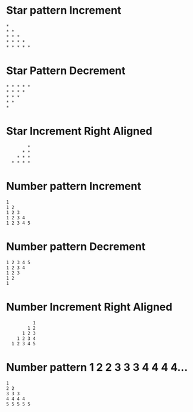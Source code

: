 # Star pattern Increment
```
* 
* * 
* * * 
* * * * 
* * * * * 
```

# Star Pattern Decrement 
```
* * * * *  
* * * *  
* * *  
* *  
*  
```

# Star Increment Right Aligned
```
        *  
      * *  
    * * *  
  * * * *
```

# Number pattern Increment
```
1  
1 2  
1 2 3  
1 2 3 4  
1 2 3 4 5
```

# Number pattern Decrement
```
1 2 3 4 5  
1 2 3 4  
1 2 3  
1 2  
1  
```

# Number Increment Right Aligned
```
          1  
        1 2  
      1 2 3  
    1 2 3 4  
  1 2 3 4 5  
```

# Number pattern 1 2 2 3 3 3 4 4 4 4...
```
1  
2 2  
3 3 3  
4 4 4 4  
5 5 5 5 5  
```
